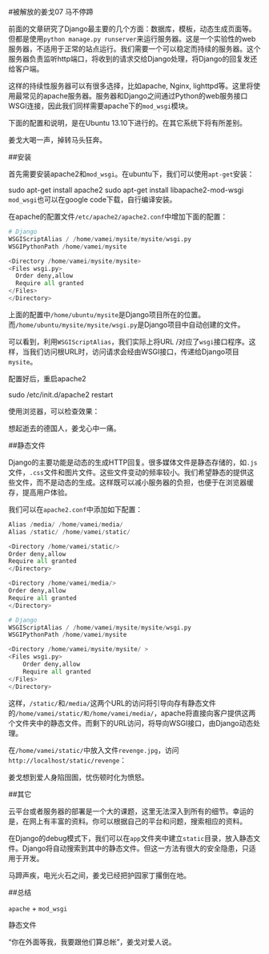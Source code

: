 #被解放的姜戈07 马不停蹄


 

前面的文章研究了Django最主要的几个方面：数据库，模板，动态生成页面等。但都是使用`python manage.py runserver`来运行服务器。这是一个实验性的web服务器，不适用于正常的站点运行。我们需要一个可以稳定而持续的服务器。这个服务器负责监听http端口，将收到的请求交给Django处理，将Django的回复发还给客户端。

这样的持续性服务器可以有很多选择，比如apache, Nginx, lighttpd等。这里将使用最常见的apache服务器。服务器和Django之间通过Python的web服务接口WSGI连接，因此我们同样需要apache下的`mod_wsgi`模块。

下面的配置和说明，是在Ubuntu 13.10下进行的。在其它系统下将有所差别。



 

姜戈大喝一声，掉转马头狂奔。 

 

##安装

首先需要安装apache2和`mod_wsgi`。在ubuntu下，我们可以使用`apt-get`安装：

sudo apt-get install apache2
sudo apt-get install libapache2-mod-wsgi
 `mod_wsgi`也可以在google code下载，自行编译安装。

 

在apache的配置文件`/etc/apache2/apache2.conf`中增加下面的配置： 

```python
# Django
WSGIScriptAlias / /home/vamei/mysite/mysite/wsgi.py
WSGIPythonPath /home/vamei/mysite

<Directory /home/vamei/mysite/mysite>
<Files wsgi.py>
  Order deny,allow
  Require all granted
</Files>
</Directory>
```
上面的配置中`/home/ubuntu/mysite`是Django项目所在的位置。而`/home/ubuntu/mysite/mysite/wsgi.py`是Django项目中自动创建的文件。

可以看到，利用`WSGIScriptAlias`，我们实际上将URL /对应了`wsgi`接口程序。这样，当我们访问根URL时，访问请求会经由WSGI接口，传递给Django项目`mysite`。

 

配置好后，重启apache2

sudo /etc/init.d/apache2 restart
 

使用浏览器，可以检查效果：



 

想起逝去的德国人，姜戈心中一痛。

 

##静态文件

Django的主要功能是动态的生成HTTP回复。很多媒体文件是静态存储的，如`.js`文件，`.css`文件和图片文件。这些文件变动的频率较小。我们希望静态的提供这些文件，而不是动态的生成。这样既可以减小服务器的负担，也便于在浏览器缓存，提高用户体验。

 

我们可以在`apache2.conf`中添加如下配置：

```python
Alias /media/ /home/vamei/media/
Alias /static/ /home/vamei/static/

<Directory /home/vamei/static/>
Order deny,allow
Require all granted
</Directory>

<Directory /home/vamei/media/>
Order deny,allow
Require all granted
</Directory>

# Django
WSGIScriptAlias / /home/vamei/mysite/mysite/wsgi.py
WSGIPythonPath /home/vamei/mysite

<Directory /home/vamei/mysite/mysite/ >
<Files wsgi.py>
    Order deny,allow
    Require all granted
</Files>
</Directory>
```
这样，`/static/`和`/media/`这两个URL的访问将引导向存有静态文件的`/home/vamei/static/和/home/vamei/media/`，apache将直接向客户提供这两个文件夹中的静态文件。而剩下的URL访问，将导向WSGI接口，由Django动态处理。

 

在`/home/vamei/static/`中放入文件`revenge.jpg`，访问`http://localhost/static/revenge`：



 

姜戈想到爱人身陷囹圄，忧伤顿时化为愤怒。 

 

##其它

云平台或者服务器的部署是一个大的课题，这里无法深入到所有的细节。幸运的是，在网上有丰富的资料。你可以根据自己的平台和问题，搜索相应的资料。

在Django的debug模式下，我们可以在`app`文件夹中建立`static`目录，放入静态文件。Django将自动搜索到其中的静态文件。但这一方法有很大的安全隐患，只适用于开发。

 

马蹄声疾，电光火石之间，姜戈已经把护园家丁撂倒在地。

 

##总结

`apache` + `mod_wsgi`

静态文件

 

“你在外面等我，我要跟他们算总帐”，姜戈对爱人说。
